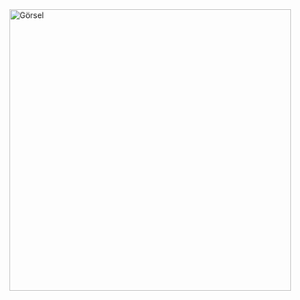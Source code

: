 <!DOCTYPE html>
<html lang="en">
<head>
    <meta charset="UTF-8">
    <meta name="viewport" content="width=device-width, initial-scale=1.0">
    <title>Görsel Ekleme</title>
</head>
<body>
    <img src="https://user-images.githubusercontent.com/79201879/178122135-d0c92812-7743-4040-8681-190ccbdacdf4.png" alt="Görsel" width="500">
</body>
</html>
